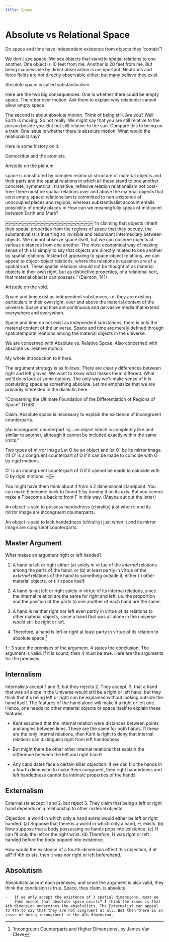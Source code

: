 ```yaml
---
title: Space
---
```


# Absolute vs Relational Space


Do space and time have independent existence from objects they ‘contain’?

We don't see space. We see objects that stand in spatial relations to one another. One object is 10 feet from me. Another is 20 feet from me. But being inaccessible by direct observation is unimportant. Neutrinos and force fields are not directly observable either, but many believe they exist

Absolute space is called substantivalism. 

Here are the two big consequences. One is whether there could be empty space. The other over motion. Ask them to explain why relationist cannot allow empty space. 


The second is about absolute motion. Think of being still. Are you? Well Earth is moving. So not really. We might say that you are still relative to the person beside you. But not still relative to the sun. Compare this to being on a train. One issue is whether there is absolute motion. What would the relationalist say? 

Here is some history on it. 

Democritus and the atomists. 

Aristotle on the plenum



space is constituted by complex relational structure of material objects and their parts and the spatial relations in which all these stand to one anotherconcrete, symmetrical, transitive, reflexive relation relationalism not cost-free: there must be spatial relationsover and above the material objects that existempty space: relationalism is committed to non-existence of unoccupied places and regions, whereas substantivalist account entails possibility of empty places⇒ How can we meaningfully speak of mid-point between Earth and Mars?

￼￼￼￼￼￼￼￼￼￼￼￼￼￼￼￼￼￼￼￼“In claiming that objects inherit their spatial properties from the regions of space that they occupy, the substantivalist is inserting an invisible and redundant intermediary between objects. We cannot observe space itself, but we can observe objects at various distances from one another. The most economical way of making sense of this is simply to say that objects are directly related to one another by spatial relations. Instead of appealing to space-object relations, we can appeal to object-object relations, where the relations in question are of a spatial sort. These spatial relations should not be thought of as material objects in their own right, but as distinctive properties, of a relational sort, that material objects can possess.” (Dainton, 141)

Aristotle on the void. 

Space and time exist as independent substances, i.e. they are existing particulars in their own right, over and above the material content of the universe. Space and time are continuous and pervasive media that extend everywhere and everywhen.


Space and time do not exist as independent substances, there is only the material content of the universe. Space and time are merely defined through spatiotemporal relations among the material objects in the universe.

We are concerned with Absolute vs. Relative Spcae. Also concerned with absolute vs. relative motion. 

My whole introduction to it here. 

The argument strategy is as follows. There are clearly differences between right and left gloves. We want to know what makes them different. What we'll do is look at some options. The only way we'll make sense of it is postulating space as something absolute. Let me emphasize that we are primarily interested in the dialectic here. 
 


"Concerning the Ultimate Foundation of the Differentiation of Regions of Space" (1768).Claim: Absolute space is necessary to explain the existence of incongruent counterparts.
[An incongruent counterpart is]...an object which is completely like and similar to another, although it cannot be included exactly within the same limits."
Two types of mirror imageLet O be an object and let O' be its mirror image.(1) O' is a congruent counterpart of O if it can be made to coincide with O by rigid motions.
O' is an incongruent counterpart of O if it cannot be made to coincide with O by rigid motions.￼￼
You might have them think about if from a 2 dimensional standpoint. You can make E become back to found E by turning it on its axis. But you cannot make a F become a back to front F in this way. (Maybe cut out the letter)


An object is said to possess handedness (chirality) just when it and its mirror image are incongruent counterparts.An object is said to lack handedness (chirality) just when it and its mirror image are congruent counterparts.



## Master Argument

What makes an argument right or left handed? 

1.  A hand is left or right either (a) solely in virtue of the
    *internal* relations among the parts of the hand, or (b) at least
    partly in virtue of the *external* relations of the hand to
    something outside it, either (i) other material objects, or (ii)
    space itself.

2.  A hand is not left or right solely in virtue of its internal
    relations, since the internal relation are the same for right and
    left, i.e. the proportion and the position of the parts to one
    another of each hand are the same.

3.  A hand is neither right nor left even partly in virtue of its
    relations to other material objects, since a hand that was all alone
    in the universe would still be right or left.

4.  Therefore, a hand is left or right at least party in virtue of its
    relation to absolute space.[^1]


1--3 state the premises of the argument. 4 states the conclusion. The argument is valid. If it is sound, then 4 must be true. Here are the arguments for the premises. 


## Internalism

Internalists accept 1 and 3, but they rejects 2. They accept, 3, that a hand that was all alone in the Universe would still be a right or left hand, but they think that it's being left or right can be explained without looking outside the hand itself. The features of the hand alone will make it a right or left one. Hence, one needs no other material objects or space itself to explain these features. 

+ Kant assumed that the internal relation were distances between points and angles between lines. These are the same for both hands. If these are the only internal relations, then Kant is right to deny that internal relations can distinguish right from left handedness. 

+ But might there be other other internal relations that explain the difference  between the left and right hand? 

+ Any candidates face a certain killer objection: if we can flip the hands in a fourth dimension to make them congruent, then right handedness and left handedness cannot be intrinsic properties of the hands.

## Externalism

Externalists accept 1 and 2, but reject 3. They claim that being a left or right hand depends on a relationship to other material objects. 

Objection: a world in which only a hand exists would either be left or right handed. (a) Suppose that there is a world in which only a hand, H, exists. (b) Now suppose that a body possessing no hands pops into existence. (c) H can fit only the left or the right wrist. (d) Therefore, H was right or left handed before the body popped into existence.

How would the existence of a fourth-dimension effect this objection, if at all? If 4th exists, then it was nor right or left beforehand. 

## Absolutism

Absolutists accept each premises, and since the argument is also valid, they think the conclusion is true. Space, they claim, is absolute. 

    -   If we only accept the existence of 3 spatial dimensions, must we
        then accept that absolute space exists? I think the issue is that 4th dimension undermines the absolutists. The Externalist can appeal to 4th to say that they are not congruent at all. But then there is an issue of being incongruent in the 4th dimension. 


[^1]: ‘Incongruent Counterparts and Higher Dimensions’, by James Van
    Cleve
